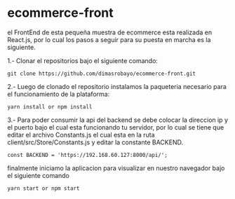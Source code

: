 # ecommerce-front

el FrontEnd de esta pequeña muestra de ecommerce esta realizada en React.js, por lo cual los pasos a seguir para su puesta en marcha es la siguiente.



1.- Clonar el repositorios bajo el siguiente comando:

```
git clone https://github.com/dimasrobayo/ecommerce-front.git
```



2.- Luego de clonado el repositorio instalamos la paqueteria necesario para el funcionamiento de la plataforma:

```
yarn install or npm install
```



3.- Para poder consumir la api del backend se debe colocar la direccion ip y el puerto bajo el cual esta funcionando tu servidor, por lo cual se tiene que editar el archivo Constants.js el cual esta en la ruta client/src/Store/Constants.js y editar la constante BACKEND.

```
const BACKEND = 'https://192.168.60.127:8000/api/';
```

finalmente iniciamo la aplicacion para visualizar en nuestro navegador bajo el siguiente comando

```
yarn start or npm start
```

